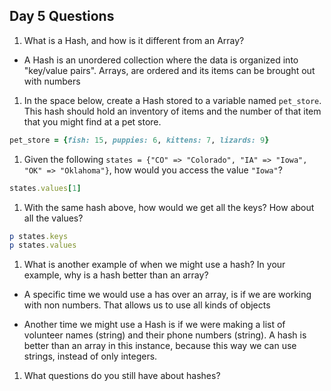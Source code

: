 ## Day 5 Questions

1. What is a Hash, and how is it different from an Array?

- A Hash is an unordered collection where the data is organized into "key/value pairs". Arrays, are ordered and its items can be brought out with numbers

1. In the space below, create a Hash stored to a variable named `pet_store`.  This hash should hold an inventory of items and the number of that item that you might find at a pet store.
```Ruby
pet_store = {fish: 15, puppies: 6, kittens: 7, lizards: 9}
```
1. Given the following `states = {"CO" => "Colorado", "IA" => "Iowa", "OK" => "Oklahoma"}`, how would you access the value `"Iowa"`?
```Ruby
states.values[1]
```
1. With the same hash above, how would we get all the keys?  How about all the values?
```Ruby
p states.keys
p states.values
```
1. What is another example of when we might use a hash?  In your example, why is a hash better than an array?

- A specific time we would use a has over an array, is if we are working with non numbers. That allows us to use all kinds of objects

- Another time we might use a Hash is if we were making a list of volunteer names (string) and their phone numbers (string). A hash is better than an array in this instance, because this way we can use strings, instead of only integers.

1. What questions do you still have about hashes?
